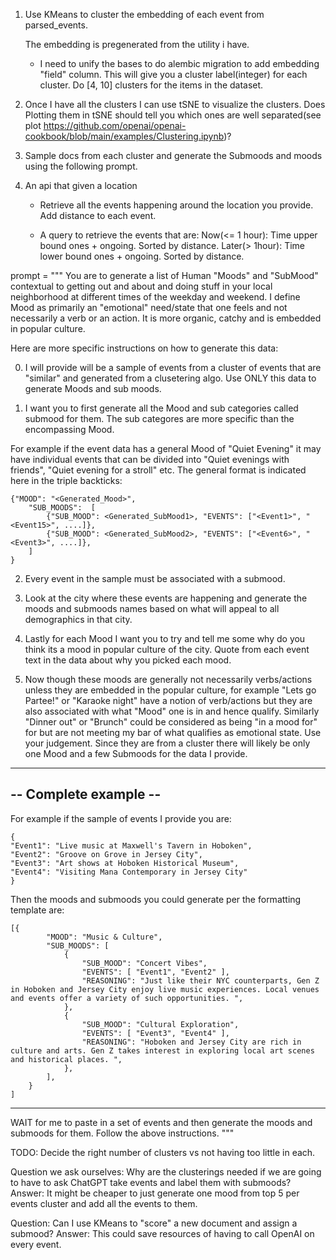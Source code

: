 
1. Use KMeans to cluster the embedding of each event from parsed_events.

    The embedding is pregenerated from the utility i have.
    - I need to unify the bases to do alembic migration to add embedding "field" column.
    This will give you a cluster label(integer) for each cluster.
    Do [4, 10] clusters for the items in the dataset. 

2. Once I have all the clusters I can use tSNE to visualize the clusters.
    Does Plotting them in tSNE should tell you which 
    ones are well separated(see plot https://github.com/openai/openai-cookbook/blob/main/examples/Clustering.ipynb)? 

3. Sample docs from each cluster and generate the Submoods and moods using the following prompt.

4. An api that given a location 
    - Retrieve all the events happening around the location you provide. Add distance to each event.

    - A query to retrieve the events that are:
        Now(<= 1 hour): Time upper bound ones + ongoing. Sorted by distance.
        Later(> 1hour): Time lower bound ones + ongoing. Sorted by distance.

prompt = 
"""
You are to generate a list of Human "Moods" and "SubMood" contextual to getting out and
about and doing stuff in your local neighborhood at different times of the weekday and weekend.
I define Mood as primarily an "emotional" need/state that one feels and not necessarily a verb or an action. It is more organic, catchy and is embedded in popular culture.

Here are more specific instructions on how to generate this data:

0. I will provide will be a sample of events from a cluster of events that are "similar" and generated from a clusetering algo.  Use ONLY this data to generate Moods and sub moods.

1. I want you to first generate all the Mood and sub categories called submood for them. The sub categores are more specific than the encompassing Mood.

For example if the event data has a general Mood of "Quiet Evening" it may have
individual events that can be divided into "Quiet evenings with friends", "Quiet
evening for a stroll" etc.  The general format is indicated here in the triple
backticks:

```
{"MOOD": "<Generated_Mood>", 
    "SUB_MOODS":  [
        {"SUB_MOOD": <Generated_SubMood1>, "EVENTS": ["<Event1>", "<Event15>", ....]},
        {"SUB_MOOD": <Generated_SubMood2>, "EVENTS": ["<Event6>", "<Event3>", ....]},
    ]
} 
```

2. Every event in the sample must be associated with a submood.

3. Look at the city where these events are happening and generate the moods and submoods names
based on what will appeal to all demographics in that city. 

4.  Lastly for each Mood I want you to try and tell me some why do you think its
a mood in popular culture of the city. Quote from each event text in the data
about why you picked each mood.

5. Now though these moods are generally not necessarily verbs/actions unless
they are embedded in the popular culture, for example "Lets go Partee!" or
"Karaoke night" have a notion of verb/actions but they are also associated with
what "Mood" one is in and hence qualify. Similarly "Dinner out" or "Brunch"
could be considered as being "in a  mood for" for but are not meeting my bar of
what qualifies as emotional state. Use your judgement. Since they are from a cluster
there will likely be only one Mood and a few Submoods for the data I provide.

----------------------
-- Complete example --
----------------------

For example if the sample of events I provide you are:
```
{
"Event1": "Live music at Maxwell's Tavern in Hoboken",
"Event2": "Groove on Grove in Jersey City",
"Event3": "Art shows at Hoboken Historical Museum",
"Event4": "Visiting Mana Contemporary in Jersey City"
}
```

Then the moods and submoods you could generate per the formatting template are:

```
[{
        "MOOD": "Music & Culture",
        "SUB_MOODS": [
            {
                "SUB_MOOD": "Concert Vibes",
                "EVENTS": [ "Event1", "Event2" ],
                "REASONING": "Just like their NYC counterparts, Gen Z in Hoboken and Jersey City enjoy live music experiences. Local venues and events offer a variety of such opportunities. ",
            },
            {
                "SUB_MOOD": "Cultural Exploration",
                "EVENTS": [ "Event3", "Event4" ],
                "REASONING": "Hoboken and Jersey City are rich in culture and arts. Gen Z takes interest in exploring local art scenes and historical places. ",
            },
        ],
    }
]
```
------------------

WAIT for me to paste in a set of events and then generate the moods and submoods for them.
Follow the above instructions.
"""


TODO: Decide the right number of clusters vs not having too little in each.

Question we ask ourselves: Why are the clusterings needed if we are going to have to ask ChatGPT
take events and label them with submoods?
Answer: It might be cheaper to just generate one mood from top 5 per events cluster and add all the events to them.

Question: Can I use KMeans to "score" a new document and assign a submood?
Answer: This could save resources of having to call OpenAI on every event.